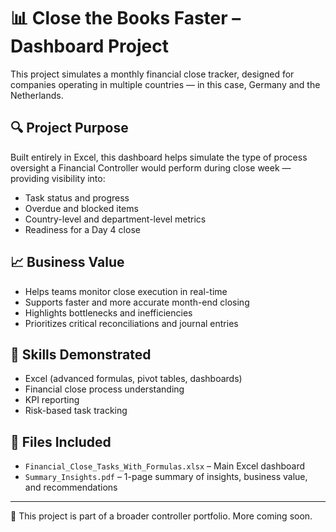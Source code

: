 # 📊 Close the Books Faster – Dashboard Project

This project simulates a monthly financial close tracker, designed for companies operating in multiple countries — in this case, Germany and the Netherlands.

## 🔍 Project Purpose

Built entirely in Excel, this dashboard helps simulate the type of process oversight a Financial Controller would perform during close week — providing visibility into:

- Task status and progress
- Overdue and blocked items
- Country-level and department-level metrics
- Readiness for a Day 4 close

## 📈 Business Value

- Helps teams monitor close execution in real-time
- Supports faster and more accurate month-end closing
- Highlights bottlenecks and inefficiencies
- Prioritizes critical reconciliations and journal entries

## 🧠 Skills Demonstrated

- Excel (advanced formulas, pivot tables, dashboards)
- Financial close process understanding
- KPI reporting
- Risk-based task tracking

## 📎 Files Included

- `Financial_Close_Tasks_With_Formulas.xlsx` – Main Excel dashboard
- `Summary_Insights.pdf` – 1-page summary of insights, business value, and recommendations

---

📂 This project is part of a broader controller portfolio. More coming soon.

